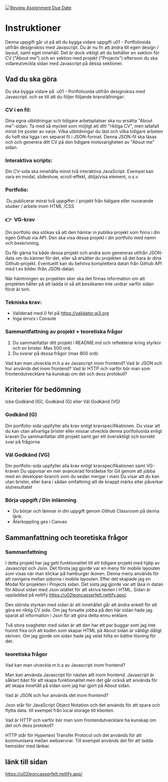 [![Review Assignment Due Date](https://classroom.github.com/assets/deadline-readme-button-22041afd0340ce965d47ae6ef1cefeee28c7c493a6346c4f15d667ab976d596c.svg)](https://classroom.github.com/a/Y0f03qEq)
# Instruktioner

Denna uppgift går ut på att du bygga vidare uppgift u01 - Portfoliosida utifrån designskiss med Javascript. Du är nu fri att ändra till egen design / layout, samt eget innehåll. Det är dock viktigt att du behåller en sektion för CV ("About me") och en sektion med projekt ("Projects") eftersom du ska vidareutveckla sidan med Javascript på dessa sektioner. 

## Vad du ska göra

Du ska bygga vidare på  u01 - Portfoliosida utifrån designskiss med Javascript. och se till att du följer följande kravställningar: 

### CV i en fil:
Dina egna utbildningar och tidigare arbetsplatser ska nu ersätta "About me"-sidan. Ta med så mycket som möjligt att ditt "riktiga CV", men iallafall minst tre poster av varje.
Vilka utbildningar du läst och vilka tidigare arbeten du haft ska ligga i en separat fil i JSON-format. Denna JSON-fil ska läsas och och generera ditt CV på den tidigare motsvarigheten av "About me" sidan.


### Interaktiva scripts:
Din CV-sida ska innehålla minst två interaktiva JavaScript. Exempel kan vara en modal, slideshow, scroll-effekt, dölja/visa element, o.s.v

### Portfolio:
 Du publicerar minst två uppgifter / projekt från tidigare eller nuvarande studier / arbete inom HTML /CSS

### 👉  VG-krav

Din portfolio ska utökas så att den hämtar in publika projekt som finns i din egen Github via API. Den ska visa dessa projekt i din portfolio med namn och beskrivning.

Du får gärna ha både dessa projekt och andra som genereras utifrån JSON-data om du känner för det, eller så ersätter du projekten så det bara är dina Github-projekt. Eventuellt kan du behöva komplettera datan från Github API med t.ex bilder ifrån JSON-datan.

När hämtningen av projekten sker ska det finnas information om att projekten håller på att ladda in så att besökaren inte undrar varför sidan först är tom.



### Tekniska krav:
* Validerad med 0 fel på https://validator.w3.org
* Inga errors i Console

### Sammantfattning av projekt + teoretiska frågor

1. Du sammanfattar ditt projekt i README.md och reflekterar kring styrkor och ev brister. Max 500 ord.
2. Du svarar på dessa frågor (max 800 ord):

Vad kan man utveckla m.h.a av Javascript inom frontend?
Vad är JSON och hur används det inom frontend?
Vad är HTTP och varför bör man som frontendutvecklare ha kunskap om det och dess protokoll?


## Kriterier för bedömning


Icke Godkänd (IG), Godkänd (G) eller Väl Godkänd (VG)

### Godkänd (G)
Din portfolio-sida uppfyller alla krav enligt kravspecifikationen.
Du visar att du kan utan allvarliga brister eller missar utveckla denna portfoliosida enligt kraven
Du sammanfattar ditt projekt samt ger ett översiktligt och korrekt svar på frågorna


### Väl Godkänd (VG)

Din portfolio-sida uppfyller alla krav enligt kravspecifikationen samt VG-kraven
Du uppvisar en mer avancerad förståelse för Git genom att jobba med en developer-branch som du sedan mergar i main
Du visar att du kan utan brister, eller bara i sådan omfattning att de knappt märks eller påverkar slutresultatet


### Börja uppgift / Din inlämning
* Du börjar och lämnar in din uppgift genom Github Classroom på denna länk.
* Återkoppling ges i Canvas

## Sammanfattning och teoretiska frågor
### Sammanfattning
I detta projekt har jag gett funktionalitet till ett tidigare projekt med hjälp av Javascript och Json. Det första jag gjorde var en meny för mobile layouten som visas när man klickar på hamburger ikonen. Denna meny används för att navigera mellan sidorna i mobile layouten. Efter det skapade jag en Modal för projekten i Projects sidan. Det sista jag gjorde var att läsa in datan för About sidan med Json istället för att skriva texten i HTML. Sidan är uppladdad på netlify https://u02leoncasserfelt.netlify.app/.

Den största styrkan med sidan är att innehållet går att ändra enkelt för att göra en riktig CV sida. Om jag forsatte jobba på den här sidan hade jag sparat all information i Json för att göra detta ennu enklare.

Två stora svagheter med sidan är att den har ett par buggar som jag inte hunnit fixa och att koden som skapar HTML på About sidan är väldigt dåligt skriven. Om jag gjorde om sidan hade jag velat hitta en bättre lösning för det.

### teoretiska frågor

Vad kan man utveckla m.h.a av Javascript inom frontend?

Man kan använda Javascript för nästan allt inom frontend. Javascript är såklart bäst för att skapa funktionalitet men det går också att använda för att skapa innehåll på sidan som jag har gjort på About sidan.

Vad är JSON och hur används det inom frontend?

Json står för JavaScript Object Notation och det används för att spara och flytta data. till exempel från local storage till klienten.

Vad är HTTP och varför bör man som frontendutvecklare ha kunskap om det och dess protokoll?

HTTP står för Hypertext Transfer Protocol och det används för att kommunisera mellan webservrar. Till exempel används det för att ladda hemsidor med länkar.

## länk till sidan
https://u02leoncasserfelt.netlify.app/